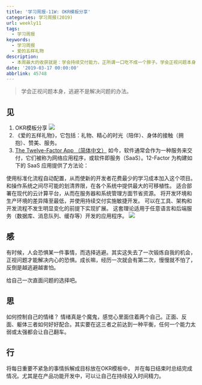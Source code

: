 ```yaml
---
title: '学习周报-11W: OKR模板分享'
categories: 学习周报(2019)
url: weekly11
tags:
  - 学习周报
keywords:
  - 学习周报
  - 爱的五样礼物
description:
  - 本周最大的收获就是：学会持续交付能力，正所谓一口吃不成一个胖子。学会正视问题本身，逃避不是解决问题的办法。 另外，分享给大家一个OKR工作模板。 HackDApp愿与你分享！
date: '2019-03-17 00:00:00'
abbrlink: 45748
---
```


> 学会正视问题本身，逃避不是解决问题的办法。

## 见

1. OKR模板分享
  ![](http://cdn.hackdapp.com/2019-04-01-233036.jpg)
2. 《爱的五样礼物》，它包括：礼物、精心的时光（陪伴）、身体的接触（拥抱）、赞美、服务。
3. [The Twelve-Factor App （简体中文）](https://12factor.net/zh_cn/)
  如今，软件通常会作为一种服务来交付，它们被称为网络应用程序，或软件即服务（SaaS）。12-Factor 为构建如下的 SaaS 应用提供了方法论：

  使用标准化流程自动配置，从而使新的开发者花费最少的学习成本加入这个项目。
  和操作系统之间尽可能的划清界限，在各个系统中提供最大的可移植性。
  适合部署在现代的云计算平台，从而在服务器和系统管理方面节省资源。
  将开发环境和生产环境的差异降至最低，并使用持续交付实施敏捷开发。
  可以在工具、架构和开发流程不发生明显变化的前提下实现扩展。
  这套理论适用于任意语言和后端服务（数据库、消息队列、缓存等）开发的应用程序。
  ![](http://cdn.hackdapp.com/2019-04-01-233347.jpg)

## 感
有时候，人会恐惧某一件事情，而选择逃避。其实这失去了一次锻炼自我的机会，正视问题才能解决内心的恐惧。成长嘛，经历一次就会有第二次，慢慢就不怕了，反倒是越逃避越害怕。

给自己一次直面问题的选择吧。

## 思
如何控制自己的情绪？
情绪真是个魔鬼，感觉心里面住着两个自己。正面、反面、躯体三者如何好好配合。其实要在这三者之前达到一种平衡，任何一个能力太弱或太强都会让自己翻车。

## 行
将每日重要不紧急的事情拆解成目标放在OKR模板中， 并在每日结束时总结完成情况。尤其是在产品功能开发中，可以让自己在持续投入时间精力。
